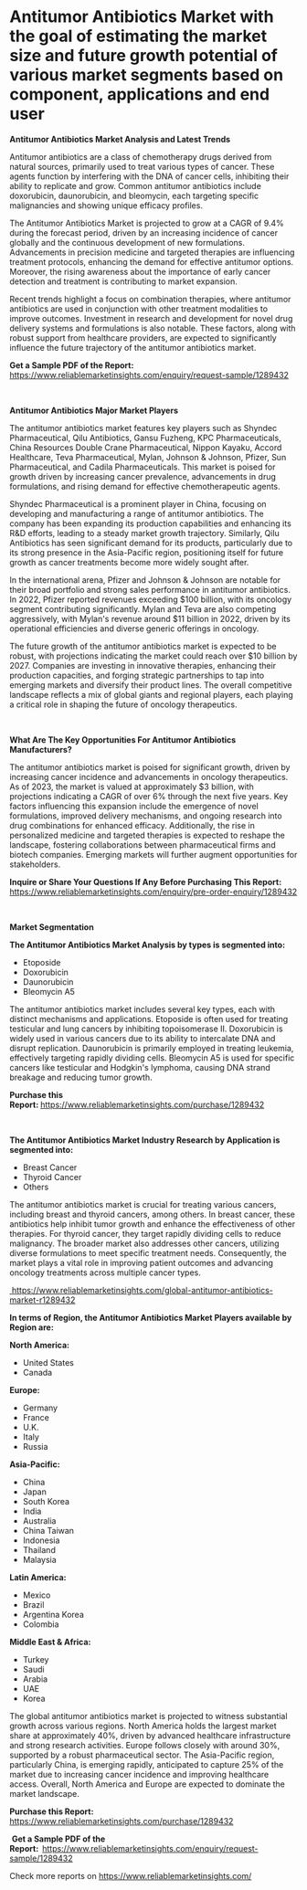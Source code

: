 <p><h1>Antitumor Antibiotics Market with the goal of estimating the market size and future growth potential of various market segments based on component, applications and end user</h1></p><p><strong>Antitumor Antibiotics Market Analysis and Latest Trends</strong></p>
<p><p>Antitumor antibiotics are a class of chemotherapy drugs derived from natural sources, primarily used to treat various types of cancer. These agents function by interfering with the DNA of cancer cells, inhibiting their ability to replicate and grow. Common antitumor antibiotics include doxorubicin, daunorubicin, and bleomycin, each targeting specific malignancies and showing unique efficacy profiles. </p><p>The Antitumor Antibiotics Market is projected to grow at a CAGR of 9.4% during the forecast period, driven by an increasing incidence of cancer globally and the continuous development of new formulations. Advancements in precision medicine and targeted therapies are influencing treatment protocols, enhancing the demand for effective antitumor options. Moreover, the rising awareness about the importance of early cancer detection and treatment is contributing to market expansion. </p><p>Recent trends highlight a focus on combination therapies, where antitumor antibiotics are used in conjunction with other treatment modalities to improve outcomes. Investment in research and development for novel drug delivery systems and formulations is also notable. These factors, along with robust support from healthcare providers, are expected to significantly influence the future trajectory of the antitumor antibiotics market.</p></p>
<p><strong>Get a Sample PDF of the Report:&nbsp;</strong> <a href="https://www.reliablemarketinsights.com/enquiry/request-sample/1289432?utm_campaign=3361&utm_medium=2&utm_source=Github&utm_content=ia&utm_term=29032025&utm_id=antitumor-antibiotics">https://www.reliablemarketinsights.com/enquiry/request-sample/1289432</a></p>
<p>&nbsp;</p>
<p><strong>Antitumor Antibiotics Major Market Players</strong></p>
<p><p>The antitumor antibiotics market features key players such as Shyndec Pharmaceutical, Qilu Antibiotics, Gansu Fuzheng, KPC Pharmaceuticals, China Resources Double Crane Pharmaceutical, Nippon Kayaku, Accord Healthcare, Teva Pharmaceutical, Mylan, Johnson & Johnson, Pfizer, Sun Pharmaceutical, and Cadila Pharmaceuticals. This market is poised for growth driven by increasing cancer prevalence, advancements in drug formulations, and rising demand for effective chemotherapeutic agents.</p><p>Shyndec Pharmaceutical is a prominent player in China, focusing on developing and manufacturing a range of antitumor antibiotics. The company has been expanding its production capabilities and enhancing its R&D efforts, leading to a steady market growth trajectory. Similarly, Qilu Antibiotics has seen significant demand for its products, particularly due to its strong presence in the Asia-Pacific region, positioning itself for future growth as cancer treatments become more widely sought after.</p><p>In the international arena, Pfizer and Johnson & Johnson are notable for their broad portfolio and strong sales performance in antitumor antibiotics. In 2022, Pfizer reported revenues exceeding $100 billion, with its oncology segment contributing significantly. Mylan and Teva are also competing aggressively, with Mylan's revenue around $11 billion in 2022, driven by its operational efficiencies and diverse generic offerings in oncology.</p><p>The future growth of the antitumor antibiotics market is expected to be robust, with projections indicating the market could reach over $10 billion by 2027. Companies are investing in innovative therapies, enhancing their production capacities, and forging strategic partnerships to tap into emerging markets and diversify their product lines. The overall competitive landscape reflects a mix of global giants and regional players, each playing a critical role in shaping the future of oncology therapeutics.</p></p>
<p>&nbsp;</p>
<p><strong>What Are The Key Opportunities For Antitumor Antibiotics Manufacturers?</strong></p>
<p><p>The antitumor antibiotics market is poised for significant growth, driven by increasing cancer incidence and advancements in oncology therapeutics. As of 2023, the market is valued at approximately $3 billion, with projections indicating a CAGR of over 6% through the next five years. Key factors influencing this expansion include the emergence of novel formulations, improved delivery mechanisms, and ongoing research into drug combinations for enhanced efficacy. Additionally, the rise in personalized medicine and targeted therapies is expected to reshape the landscape, fostering collaborations between pharmaceutical firms and biotech companies. Emerging markets will further augment opportunities for stakeholders.</p></p>
<p><strong>Inquire or Share Your Questions If Any Before Purchasing This Report:</strong> <a href="https://www.reliablemarketinsights.com/enquiry/pre-order-enquiry/1289432?utm_campaign=3361&utm_medium=2&utm_source=Github&utm_content=ia&utm_term=29032025&utm_id=antitumor-antibiotics">https://www.reliablemarketinsights.com/enquiry/pre-order-enquiry/1289432</a></p>
<p>&nbsp;</p>
<p><strong>Market Segmentation</strong></p>
<p><strong>The Antitumor Antibiotics Market Analysis by types is segmented into:</strong></p>
<p><ul><li>Etoposide</li><li>Doxorubicin</li><li>Daunorubicin</li><li>Bleomycin A5</li></ul></p>
<p><p>The antitumor antibiotics market includes several key types, each with distinct mechanisms and applications. Etoposide is often used for treating testicular and lung cancers by inhibiting topoisomerase II. Doxorubicin is widely used in various cancers due to its ability to intercalate DNA and disrupt replication. Daunorubicin is primarily employed in treating leukemia, effectively targeting rapidly dividing cells. Bleomycin A5 is used for specific cancers like testicular and Hodgkin's lymphoma, causing DNA strand breakage and reducing tumor growth.</p></p>
<p><strong>Purchase this Report:&nbsp;</strong><a href="https://www.reliablemarketinsights.com/purchase/1289432?utm_campaign=3361&utm_medium=2&utm_source=Github&utm_content=ia&utm_term=29032025&utm_id=antitumor-antibiotics">https://www.reliablemarketinsights.com/purchase/1289432</a></p>
<p>&nbsp;</p>
<p><strong>The Antitumor Antibiotics Market Industry Research by Application is segmented into:</strong></p>
<p><ul><li>Breast Cancer</li><li>Thyroid Cancer</li><li>Others</li></ul></p>
<p><p>The antitumor antibiotics market is crucial for treating various cancers, including breast and thyroid cancers, among others. In breast cancer, these antibiotics help inhibit tumor growth and enhance the effectiveness of other therapies. For thyroid cancer, they target rapidly dividing cells to reduce malignancy. The broader market also addresses other cancers, utilizing diverse formulations to meet specific treatment needs. Consequently, the market plays a vital role in improving patient outcomes and advancing oncology treatments across multiple cancer types.</p></p>
<p><a href="https://www.reliablemarketinsights.com/global-antitumor-antibiotics-market-r1289432?utm_campaign=3361&utm_medium=2&utm_source=Github&utm_content=ia&utm_term=29032025&utm_id=antitumor-antibiotics">&nbsp;https://www.reliablemarketinsights.com/global-antitumor-antibiotics-market-r1289432</a></p>
<p><strong>In terms of Region, the Antitumor Antibiotics Market Players available by Region are:</strong></p>
<p>
    <p> <strong> North America: </strong>
        <ul>
            <li>United States</li>
            <li>Canada</li>
        </ul>
        </p> 
    <p> <strong> Europe: </strong>
        <ul>
            <li>Germany</li>
            <li>France</li>
            <li>U.K.</li>
            <li>Italy</li>
            <li>Russia</li>
        </ul>
        </p> 
    <p> <strong> Asia-Pacific: </strong>
        <ul>
            <li>China</li>
            <li>Japan</li>
            <li>South Korea</li>
            <li>India</li>
            <li>Australia</li>
            <li>China Taiwan</li>
            <li>Indonesia</li>
            <li>Thailand</li>
            <li>Malaysia</li>
        </ul>
        </p> 
    <p> <strong> Latin America: </strong>
        <ul>
            <li>Mexico</li>
            <li>Brazil</li>
            <li>Argentina Korea</li>
            <li>Colombia</li>
        </ul>
        </p> 
    <p> <strong> Middle East & Africa: </strong>
        <ul>
            <li>Turkey</li>
            <li>Saudi</li>
            <li>Arabia</li>
            <li>UAE</li>
            <li>Korea</li>
        </ul>
    </p>
    </p>
<p><p>The global antitumor antibiotics market is projected to witness substantial growth across various regions. North America holds the largest market share at approximately 40%, driven by advanced healthcare infrastructure and strong research activities. Europe follows closely with around 30%, supported by a robust pharmaceutical sector. The Asia-Pacific region, particularly China, is emerging rapidly, anticipated to capture 25% of the market due to increasing cancer incidence and improving healthcare access. Overall, North America and Europe are expected to dominate the market landscape.</p></p>
<p><strong>Purchase this Report: </strong><a href="https://www.reliablemarketinsights.com/purchase/1289432?utm_campaign=3361&utm_medium=2&utm_source=Github&utm_content=ia&utm_term=29032025&utm_id=antitumor-antibiotics">https://www.reliablemarketinsights.com/purchase/1289432</a></p>
<p>&nbsp;<strong>Get a Sample PDF of the Report:&nbsp;&nbsp;</strong><a href="https://www.reliablemarketinsights.com/enquiry/request-sample/1289432?utm_campaign=3361&utm_medium=2&utm_source=Github&utm_content=ia&utm_term=29032025&utm_id=antitumor-antibiotics">https://www.reliablemarketinsights.com/enquiry/request-sample/1289432</a></p>
<p><strong></strong></p>
<p>Check more reports on <a href="https://www.reliablemarketinsights.com/?utm_campaign=3361&utm_medium=2&utm_source=Github&utm_content=ia&utm_term=29032025&utm_id=antitumor-antibiotics">https://www.reliablemarketinsights.com/</a></p>